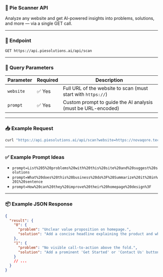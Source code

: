 ### 🧠 Pie Scanner API

Analyze any website and get AI-powered insights into problems, solutions, and more — via a single GET call.

---

### 🔗 Endpoint

```
GET https://api.piesolutions.ai/api/scan
```

---

### 🧾 Query Parameters

| Parameter | Required | Description                                                  |
| --------- | -------- | ------------------------------------------------------------ |
| `website` | ✅ Yes    | Full URL of the website to scan (must start with `https://`) |
| `prompt`  | ✅ Yes    | Custom prompt to guide the AI analysis (must be URL-encoded) |

---

### 📥 Example Request

```bash
curl "https://api.piesolutions.ai/api/scan?website=https://novaqore.tech&prompt=what%20do%20they%20do"
```

---

### ✅ Example Prompt Ideas

* `prompt=List%205%20problems%20with%20this%20site%20and%20suggest%20solutions`
* `prompt=What%20does%20this%20business%20do%3F%20Summarize%20it%20in%201%20sentence`
* `prompt=How%20can%20they%20improve%20their%20homepage%20design%3F`

---

### 📦 Example JSON Response

```json
{
  "result": {
    "0": {
      "problem": "Unclear value proposition on homepage.",
      "solution": "Add a concise headline explaining the product and who it helps."
    },
    "1": {
      "problem": "No visible call-to-action above the fold.",
      "solution": "Add a prominent 'Get Started' or 'Contact Us' button in the header."
    }
    // ...
  }
}
```
